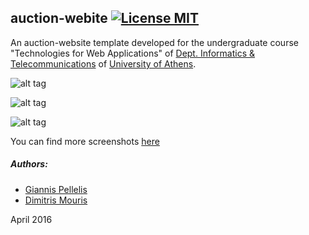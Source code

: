 ## auction-webite [![License MIT][badge-license]](LICENSE)
An auction-website template developed for the undergraduate course "Technologies for Web Applications" of [Dept. Informatics & Telecommunications](http://www.di.uoa.gr/eng) of [University of Athens](http://en.uoa.gr/).

![alt tag](https://github.com/gpelelis/auction-website/blob/master/screenshots/index.png)

![alt tag](https://github.com/gpelelis/auction-website/blob/master/screenshots/homepage.png)

![alt tag](https://github.com/gpelelis/auction-website/blob/master/screenshots/chat.png)

You can find more screenshots [here](https://github.com/gpelelis/auction-website/blob/master/screenshots/)


##### Authors:
+ [Giannis Pellelis](https://github.com/gpelelis)
+ [Dimitris Mouris](https://github.com/jimouris)

April 2016


[badge-license]: https://img.shields.io/badge/license-MIT-green.svg?style=flat-square
